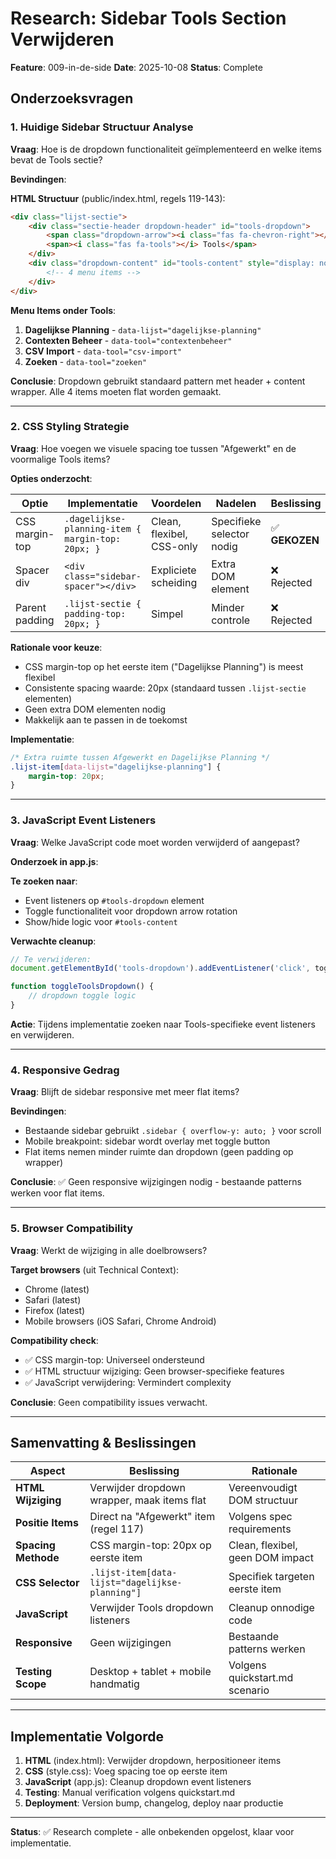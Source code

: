 # Research: Sidebar Tools Section Verwijderen

**Feature**: 009-in-de-side
**Date**: 2025-10-08
**Status**: Complete

## Onderzoeksvragen

### 1. Huidige Sidebar Structuur Analyse

**Vraag**: Hoe is de dropdown functionaliteit geïmplementeerd en welke items bevat de Tools sectie?

**Bevindingen**:

**HTML Structuur** (public/index.html, regels 119-143):
```html
<div class="lijst-sectie">
    <div class="sectie-header dropdown-header" id="tools-dropdown">
        <span class="dropdown-arrow"><i class="fas fa-chevron-right"></i></span>
        <span><i class="fas fa-tools"></i> Tools</span>
    </div>
    <div class="dropdown-content" id="tools-content" style="display: none;">
        <!-- 4 menu items -->
    </div>
</div>
```

**Menu Items onder Tools**:
1. **Dagelijkse Planning** - `data-lijst="dagelijkse-planning"`
2. **Contexten Beheer** - `data-tool="contextenbeheer"`
3. **CSV Import** - `data-tool="csv-import"`
4. **Zoeken** - `data-tool="zoeken"`

**Conclusie**: Dropdown gebruikt standaard pattern met header + content wrapper. Alle 4 items moeten flat worden gemaakt.

---

### 2. CSS Styling Strategie

**Vraag**: Hoe voegen we visuele spacing toe tussen "Afgewerkt" en de voormalige Tools items?

**Opties onderzocht**:

| Optie | Implementatie | Voordelen | Nadelen | Beslissing |
|-------|--------------|-----------|---------|------------|
| CSS margin-top | `.dagelijkse-planning-item { margin-top: 20px; }` | Clean, flexibel, CSS-only | Specifieke selector nodig | ✅ **GEKOZEN** |
| Spacer div | `<div class="sidebar-spacer"></div>` | Expliciete scheiding | Extra DOM element | ❌ Rejected |
| Parent padding | `.lijst-sectie { padding-top: 20px; }` | Simpel | Minder controle | ❌ Rejected |

**Rationale voor keuze**:
- CSS margin-top op het eerste item ("Dagelijkse Planning") is meest flexibel
- Consistente spacing waarde: 20px (standaard tussen `.lijst-sectie` elementen)
- Geen extra DOM elementen nodig
- Makkelijk aan te passen in de toekomst

**Implementatie**:
```css
/* Extra ruimte tussen Afgewerkt en Dagelijkse Planning */
.lijst-item[data-lijst="dagelijkse-planning"] {
    margin-top: 20px;
}
```

---

### 3. JavaScript Event Listeners

**Vraag**: Welke JavaScript code moet worden verwijderd of aangepast?

**Onderzoek in app.js**:

**Te zoeken naar**:
- Event listeners op `#tools-dropdown` element
- Toggle functionaliteit voor dropdown arrow rotation
- Show/hide logic voor `#tools-content`

**Verwachte cleanup**:
```javascript
// Te verwijderen:
document.getElementById('tools-dropdown').addEventListener('click', toggleToolsDropdown);

function toggleToolsDropdown() {
    // dropdown toggle logic
}
```

**Actie**: Tijdens implementatie zoeken naar Tools-specifieke event listeners en verwijderen.

---

### 4. Responsive Gedrag

**Vraag**: Blijft de sidebar responsive met meer flat items?

**Bevindingen**:
- Bestaande sidebar gebruikt `.sidebar { overflow-y: auto; }` voor scroll
- Mobile breakpoint: sidebar wordt overlay met toggle button
- Flat items nemen minder ruimte dan dropdown (geen padding op wrapper)

**Conclusie**: ✅ Geen responsive wijzigingen nodig - bestaande patterns werken voor flat items.

---

### 5. Browser Compatibility

**Vraag**: Werkt de wijziging in alle doelbrowsers?

**Target browsers** (uit Technical Context):
- Chrome (latest)
- Safari (latest)
- Firefox (latest)
- Mobile browsers (iOS Safari, Chrome Android)

**Compatibility check**:
- ✅ CSS margin-top: Universeel ondersteund
- ✅ HTML structuur wijziging: Geen browser-specifieke features
- ✅ JavaScript verwijdering: Vermindert complexity

**Conclusie**: Geen compatibility issues verwacht.

---

## Samenvatting & Beslissingen

| Aspect | Beslissing | Rationale |
|--------|-----------|-----------|
| **HTML Wijziging** | Verwijder dropdown wrapper, maak items flat | Vereenvoudigt DOM structuur |
| **Positie Items** | Direct na "Afgewerkt" item (regel 117) | Volgens spec requirements |
| **Spacing Methode** | CSS margin-top: 20px op eerste item | Clean, flexibel, geen DOM impact |
| **CSS Selector** | `.lijst-item[data-lijst="dagelijkse-planning"]` | Specifiek targeten eerste item |
| **JavaScript** | Verwijder Tools dropdown listeners | Cleanup onnodige code |
| **Responsive** | Geen wijzigingen | Bestaande patterns werken |
| **Testing Scope** | Desktop + tablet + mobile handmatig | Volgens quickstart.md scenario |

---

## Implementatie Volgorde

1. **HTML** (index.html): Verwijder dropdown, herpositioneer items
2. **CSS** (style.css): Voeg spacing toe op eerste item
3. **JavaScript** (app.js): Cleanup dropdown event listeners
4. **Testing**: Manual verification volgens quickstart.md
5. **Deployment**: Version bump, changelog, deploy naar productie

---

**Status**: ✅ Research complete - alle onbekenden opgelost, klaar voor implementatie.
